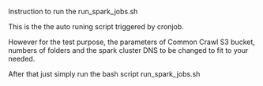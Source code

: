 Instruction to run the run_spark_jobs.sh

This is the the auto runing script triggered by cronjob.

However for the test purpose, the parameters of Common Crawl S3 bucket, numbers of folders
 and the spark cluster DNS to be changed to fit to your needed.

After that just simply run the bash script  run_spark_jobs.sh
